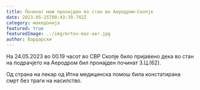 ```yaml
---
title: Починат маж пронајден во стан во Аеродром-Скопје
date: 2023-05-25T00:43:39.742Z
category: македонија
featured: true
featuredImage: ../img/mrtov-maz-aer.jpg
author: Вардарски
---
```

<!--StartFragment-->

На 24.05.2023 во 00.19 часот во СВР Скопје било пријавено дека во стан на подрачјето на Аеродром бил пронајден починат З.Ц.(62).

Од страна на лекар од Итна медицинска помош била констатирана смрт без траги на насилство.

<!--EndFragment-->